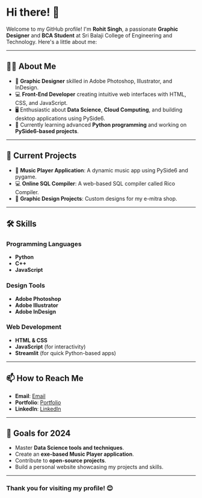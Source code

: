 # Hi there! 👋

Welcome to my GitHub profile! I'm **Rohit Singh**, a passionate **Graphic Designer** and **BCA Student** at Sri Balaji College of Engineering and Technology. Here's a little about me:

---

## 👨‍💻 About Me
- 🎨 **Graphic Designer** skilled in Adobe Photoshop, Illustrator, and InDesign.
- 💻 **Front-End Developer** creating intuitive web interfaces with HTML, CSS, and JavaScript.
- 🖥️ Enthusiastic about **Data Science**, **Cloud Computing**, and building desktop applications using PySide6.
- 📖 Currently learning advanced **Python programming** and working on **PySide6-based projects**.

---

## 🚀 Current Projects
- 🎵 **Music Player Application**: A dynamic music app using PySide6 and pygame.
- 💻 **Online SQL Compiler**: A web-based SQL compiler called Rico Compiler.
- 🌟 **Graphic Design Projects**: Custom designs for my e-mitra shop.

---

## 🛠️ Skills
### Programming Languages
- **Python**
- **C++**
- **JavaScript**

### Design Tools
- **Adobe Photoshop**
- **Adobe Illustrator**
- **Adobe InDesign**

### Web Development
- **HTML & CSS**
- **JavaScript** (for interactivity)
- **Streamlit** (for quick Python-based apps)

---

## 📫 How to Reach Me
- **Email**: [Email](mailto:rs3274357.com)
- **Portfolio**: [Portfolio](https://rohitswork.wuaze.com)
- **LinkedIn**: [LinkedIn](https://www.linkedin.com/in/rohit-singh-b74377239)

---

## 🌱 Goals for 2024
- Master **Data Science tools and techniques**.
- Create an **exe-based Music Player application**.
- Contribute to **open-source projects**.
- Build a personal website showcasing my projects and skills.

---

### Thank you for visiting my profile! 😊
